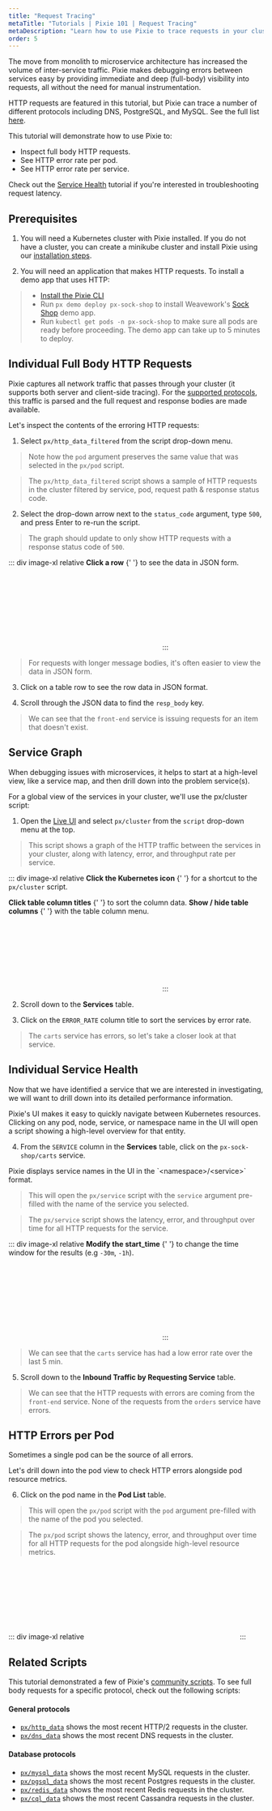 ```yaml
---
title: "Request Tracing"
metaTitle: "Tutorials | Pixie 101 | Request Tracing"
metaDescription: "Learn how to use Pixie to trace requests in your cluster."
order: 5
---
```


The move from monolith to microservice architecture has increased the volume of inter-service traffic. Pixie makes debugging errors between services easy by providing immediate and deep (full-body) visibility into requests, all without the need for manual instrumentation.

HTTP requests are featured in this tutorial, but Pixie can trace a number of different protocols including DNS, PostgreSQL, and MySQL. See the full list [here](/about-pixie/data-sources/#supported-protocols).

This tutorial will demonstrate how to use Pixie to:

- Inspect full body HTTP requests.
- See HTTP error rate per pod.
- See HTTP error rate per service.

Check out the [Service Health](/tutorials/pixie-101/service-health) tutorial if you're interested in troubleshooting request latency.

## Prerequisites

1. You will need a Kubernetes cluster with Pixie installed. If you do not have a cluster, you can create a minikube cluster and install Pixie using our [installation steps](/installing-pixie/).

2. You will need an application that makes HTTP requests. To install a demo app that uses HTTP:

> - [Install the Pixie CLI](/installing-pixie/install-schemes/cli/#1.-install-the-pixie-cli)
> - Run `px demo deploy px-sock-shop` to install Weavework's [Sock Shop](https://microservices-demo.github.io/) demo app.
> - Run `kubectl get pods -n px-sock-shop` to make sure all pods are ready before proceeding. The demo app can take up to 5 minutes to deploy.

## Individual Full Body HTTP Requests

Pixie captures all network traffic that passes through your cluster (it supports both server and client-side tracing). For the [supported protocols](http://localhost:8000/about-pixie/data-sources/#supported-protocols), this traffic is parsed and the full request and response bodies are made available.

Let's inspect the contents of the erroring HTTP requests:

1. Select `px/http_data_filtered` from the script drop-down menu.

> Note how the `pod` argument preserves the same value that was selected in the `px/pod` script.

> The `px/http_data_filtered` script shows a sample of HTTP requests in the cluster filtered by service, pod, request path & response status code.

2. Select the drop-down arrow next to the `status_code` argument, type `500`, and press Enter to re-run the script.

> The graph should update to only show HTTP requests with a response status code of `500`.

::: div image-xl relative
<PoiTooltip top={56} left={55}>
<strong>Click a row</strong>
{' '}
to see the data in JSON form.
</PoiTooltip>

<svg title='' src='use-case-tutorials/http_data_filtered.png'/>
:::

> For requests with longer message bodies, it's often easier to view the data in JSON form.

3. Click on a table row to see the row data in JSON format.

4. Scroll through the JSON data to find the `resp_body` key.

> We can see that the `front-end` service is issuing requests for an item that doesn't exist.

## Service Graph

When debugging issues with microservices, it helps to start at a high-level view, like a service map, and then drill down into the problem service(s).

For a global view of the services in your cluster, we'll use the px/cluster script:

1. Open the [Live UI](http://work.withpixie.ai/) and select `px/cluster` from the `script` drop-down menu at the top.

> This script shows a graph of the HTTP traffic between the services in your cluster, along with latency, error, and throughput rate per service.

::: div image-xl relative
<PoiTooltip top={10} left={1}>
<strong>Click the Kubernetes icon</strong>
{' '}
for a shortcut to the `px/cluster` script.
</PoiTooltip>

<PoiTooltip top={71} left={61}>
<strong>Click table column titles</strong>
{' '}
to sort the column data.
</PoiTooltip>

<PoiTooltip top={72} left={3}>
<strong>Show / hide table columns</strong>
{' '}
with the table column menu.
</PoiTooltip>

<svg title='' src='use-case-tutorials/cluster_errors.png'/>
:::

2. Scroll down to the **Services** table.

3. Click on the `ERROR_RATE` column title to sort the services by error rate.

> The `carts` service has errors, so let's take a closer look at that service.

## Individual Service Health

Now that we have identified a service that we are interested in investigating, we will want to drill down into its detailed performance information.

Pixie's UI makes it easy to quickly navigate between Kubernetes resources. Clicking on any pod, node, service, or namespace name in the UI will open a script showing a high-level overview for that entity.

4. From the `SERVICE` column in the **Services** table, click on the `px-sock-shop/carts` service.

<Alert variant="outlined" severity="info">
  Pixie displays service names in the UI in the `&lt;namespace&gt;&#47;&lt;service&gt;` format.
</Alert>

> This will open the `px/service` script with the `service` argument pre-filled with the name of the service you selected.

> The `px/service` script shows the latency, error, and throughput over time for all HTTP requests for the service.

::: div image-xl relative
<PoiTooltip top={11} left={79}>
<strong>Modify the start_time</strong>
{' '}
to change the time window for the results (e.g `-30m`, `-1h`).
</PoiTooltip>

<svg title='' src='use-case-tutorials/service_errors.png'/>
:::

> We can see that the `carts` service has had a low error rate over the last 5 min.

5. Scroll down to the **Inbound Traffic by Requesting Service** table.

> We can see that the HTTP requests with errors are coming from the `front-end` service. None of the requests from the `orders` service have errors.

## HTTP Errors per Pod

Sometimes a single pod can be the source of all errors.

Let's drill down into the pod view to check HTTP errors alongside pod resource metrics.

6. Click on the pod name in the **Pod List** table.

> This will open the `px/pod` script with the `pod` argument pre-filled with the name of the pod you selected.

> The `px/pod` script shows the latency, error, and throughput over time for all HTTP requests for the pod alongside high-level resource metrics.

::: div image-xl relative
<svg title='' src='use-case-tutorials/pod_errors.png'/>
:::

## Related Scripts

This tutorial demonstrated a few of Pixie's [community scripts](https://github.com/pixie-labs/pixie/tree/main/src/pxl_scripts). To see full body requests for a specific protocol, check out the following scripts:

#### General protocols

- [`px/http_data`](https://work.withpixie.ai/script/http_data) shows the most recent HTTP/2 requests in the cluster.
- [`px/dns_data`](https://work.withpixie.ai/script/dns_data) shows the most recent DNS requests in the cluster.

#### Database protocols

- [`px/mysql_data`](https://work.withpixie.ai/script/mysql_data) shows the most recent MySQL requests in the cluster.
- [`px/pgsql_data`](https://work.withpixie.ai/script/pgsql_data) shows the most recent Postgres requests in the cluster.
- [`px/redis_data`](https://work.withpixie.ai/script/redis_data) shows the most recent Redis requests in the cluster.
- [`px/cql_data`](https://work.withpixie.ai/script/cql_data) shows the most recent Cassandra requests in the cluster.
